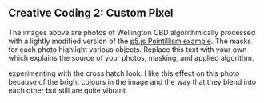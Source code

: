 ## Creative Coding 2: Custom Pixel

The images above are photos of Wellington CBD algorithmically processed with a lightly modified version of the [p5.js Pointillism example](https://p5js.org/examples/image-pointillism.html). The masks for each photo highlight various objects. Replace this text with your own which explains the source of your photos, masking, and applied algorithm.

experimenting with the cross hatch look. I like this effect on this photo because of the bright colours in the image and the way that they blend into each other but still are quite vibrant. 
